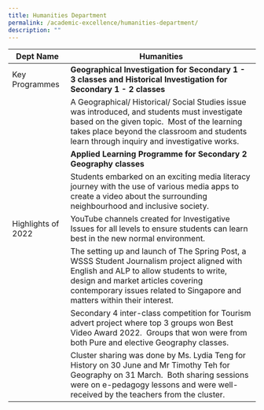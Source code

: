 ```yaml
---
title: Humanities Department
permalink: /academic-excellence/humanities-department/
description: ""
---
```


| Dept Name 	| Humanities 	|
| - | -	|
| Key Programmes 	| **Geographical Investigation for Secondary 1 - 3 classes and Historical Investigation for Secondary 1 - 2 classes**	|
|  	| A Geographical/ Historical/ Social Studies issue was introduced, and students must investigate based on the given topic.  Most of the learning takes place beyond the classroom and students learn through inquiry and investigative works. 	|
|  	| **Applied Learning Programme for Secondary 2 Geography classes** 	|
|  	| Students embarked on an exciting media literacy journey with the use of various media apps to create a video about the surrounding neighbourhood and inclusive society. 	|
| Highlights of 2022 	|  YouTube channels created for Investigative Issues for all levels to ensure students can learn best in the new normal environment. |
||The setting up and launch of The Spring Post, a WSSS Student Journalism project aligned with English and ALP to allow students to write, design and market articles covering contemporary issues related to Singapore and matters within their interest.|
||Secondary 4 inter-class competition for Tourism advert project where top 3 groups won Best Video Award 2022.  Groups that won were from both Pure and elective Geography classes. |
||Cluster sharing was done by Ms. Lydia Teng for History on 30 June and Mr Timothy Teh for Geography on 31 March.  Both sharing sessions were on e-pedagogy lessons and were well-received by the teachers from the cluster.